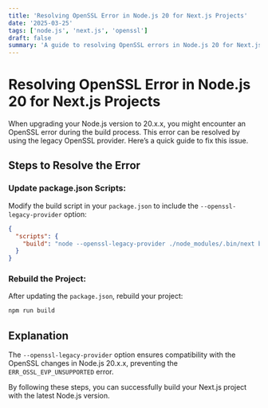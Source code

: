 ```yaml
---
title: 'Resolving OpenSSL Error in Node.js 20 for Next.js Projects'
date: '2025-03-25'
tags: ['node.js', 'next.js', 'openssl']
draft: false
summary: 'A guide to resolving OpenSSL errors in Node.js 20 for Next.js projects'
---
```


# Resolving OpenSSL Error in Node.js 20 for Next.js Projects

When upgrading your Node.js version to 20.x.x, you might encounter an OpenSSL error during the build process. This error can be resolved by using the legacy OpenSSL provider. Here’s a quick guide to fix this issue.

## Steps to Resolve the Error

### Update package.json Scripts:

Modify the build script in your `package.json` to include the `--openssl-legacy-provider` option:

```json
{
  "scripts": {
    "build": "node --openssl-legacy-provider ./node_modules/.bin/next build"
  }
}
```

### Rebuild the Project:

After updating the `package.json`, rebuild your project:

```bash
npm run build
```

## Explanation

The `--openssl-legacy-provider` option ensures compatibility with the OpenSSL changes in Node.js 20.x.x, preventing the `ERR_OSSL_EVP_UNSUPPORTED` error.

By following these steps, you can successfully build your Next.js project with the latest Node.js version.
